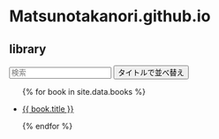 <script src="https://cdn.jsdelivr.net/npm/tify@0.27.0/dist/tify.js"></script>

<script src="https://cdnjs.cloudflare.com/ajax/libs/list.js/2.3.1/list.min.js"></script>

<link rel="stylesheet" href="https://cdn.jsdelivr.net/npm/tify@0.27.0/dist/tify.css">

# Matsunotakanori.github.io
## library

<div id="books">
  <input class="search" placeholder="検索" />
  <button class="sort" data-sort="title">
    タイトルで並べ替え
  </button>
  <ul class="list">
    <!-- _data フォルダの books.csv からデータを取り出す -->
    {% for book in site.data.books %}
      <li>
        <!-- books.csv の title 列、 url 列をリンク先に設定 -->
        <p class="title"><a href="{{ book.url }}">{{ book.title }}</a></p>
      </li>
    {% endfor %}
  </ul>
</div>


<script>
var options = {
    valueNames: [ 'title' ]
};

var userList = new List('books', options);
</script>



